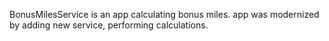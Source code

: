  BonusMilesService is an app calculating bonus miles. 
 app was modernized by adding new service, performing calculations.
